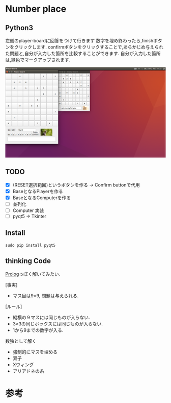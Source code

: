 # Number place

## Python3

左側のplayer-boardに回答をつけて行きます
数字を埋め終わったら,finishボタンをクリックします.
confirmボタンをクリックすることで,あらかじめ与えられた問題と,自分が入力した箇所を比較することができます.
自分が入力した箇所は,緑色でマークアップされます.

![Screenshot-img](img/Screenshot.png)

## TODO
- [X] (RESET選択範囲)というボタンを作る
   -> Confirm buttonで代用
- [X] BaseとなるPlayerを作る
- [X] BaseとなるComputerを作る
- [ ] 並列化
- [ ] Computer 実装
- [ ] pyqt5 -> Tkinter

## Install

`sudo pip install pyqt5`

## thinking Code

[Prolog](https://en.wikipedia.org/wiki/Prolog)っぽく解いてみたい.

[事実]
- マス目は9×9, 問題は与えられる.

[ルール]
- 縦横の９マスには同じものが入らない.
- 3×3の同じボックスには同じものが入らない.
- 1から9までの数字が入る.

数独として解く
- 強制的にマスを埋める
- 双子
- Xウィング
- アリアドネの糸

# 参考

[数独を数学する]:(http://www.seidosha.co.jp/book/index.php?id=2050)
